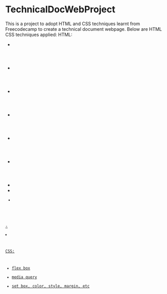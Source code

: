 # TechnicalDocWebProject
This is a project to adopt HTML and CSS techniques learnt from Freecodecamp to create a technical document webpage. Below are HTML CSS techniques applied:
HTML:
- <main>
- <header>
- <section>
- <nav>
- <div>
- <p>
- <a href="#id">
- <code>
- <ol>
-<li>


CSS:
- flex box
- media query
- set box, color, style, margin, etc
